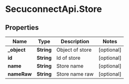 # SecuconnectApi.Store

## Properties
Name | Type | Description | Notes
------------ | ------------- | ------------- | -------------
**_object** | **String** | Object of store | [optional] 
**id** | **String** | Id of store | [optional] 
**name** | **String** | Store name | [optional] 
**nameRaw** | **String** | Store name raw | [optional] 


